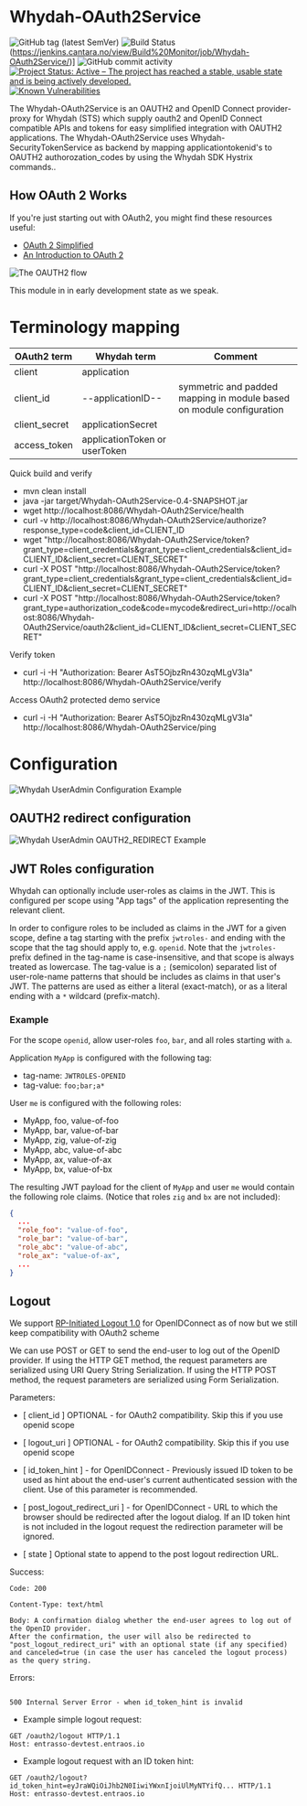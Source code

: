 # Whydah-OAuth2Service



![GitHub tag (latest SemVer)](https://img.shields.io/github/v/tag/Cantara/Whydah-OAuth2Service) ![Build Status](https://jenkins.cantara.no/buildStatus/icon?job=Whydah-OAuth2Service)(https://jenkins.cantara.no/view/Build%20Monitor/job/Whydah-OAuth2Service/)] ![GitHub commit activity](https://img.shields.io/github/commit-activity/m/Cantara/Whydah-OAuth2Service) [![Project Status: Active – The project has reached a stable, usable state and is being actively developed.](http://www.repostatus.org/badges/latest/active.svg)](http://www.repostatus.org/#active)  [![Known Vulnerabilities](https://snyk.io/test/github/Cantara/Whydah-OAuth2Service/badge.svg)](https://snyk.io/test/github/Cantara/Whydah-OAuth2Service)


The Whydah-OAuth2Service is an OAUTH2 and OpenID Connect provider-proxy for Whydah (STS) which supply oauth2 and OpenID Connect compatible APIs and tokens for 
easy simplified integration with OAUTH2 applications. The Whydah-OAuth2Service uses Whydah-SecurityTokenService as backend 
by mapping applicationtokenid's to OAUTH2 authorozation_codes by using the Whydah SDK Hystrix commands..

## How OAuth 2 Works

If you're just starting out with OAuth2, you might find these
resources useful:

- [OAuth 2 Simplified](https://www.digitalocean.com/community/tutorials/an-introduction-to-oauth-2)
- [An Introduction to OAuth 2](https://www.digitalocean.com/community/tutorials/an-introduction-to-oauth-2)


![The OAUTH2 flow](https://raw.githubusercontent.com/Cantara/Whydah-OAuth2Service/master/images/oauth2_flow.png)

This module in in early development state as we speak.

# Terminology mapping
| OAuth2 term | Whydah term | Comment |
| --- | --- | --- |
| client | application | |
| client_id | --applicationID-- | symmetric and padded mapping in module based on module configuration |
| client_secret | applicationSecret | |
| access_token | applicationToken or userToken |  |

Quick build and verify
* mvn clean install
* java -jar target/Whydah-OAuth2Service-0.4-SNAPSHOT.jar
* wget http://localhost:8086/Whydah-OAuth2Service/health
* curl -v http://localhost:8086/Whydah-OAuth2Service/authorize?response_type=code&client_id=CLIENT_ID
* wget "http://localhost:8086/Whydah-OAuth2Service/token?grant_type=client_credentials&grant_type=client_credentials&client_id=CLIENT_ID&client_secret=CLIENT_SECRET"
* curl -X POST "http://localhost:8086/Whydah-OAuth2Service/token?grant_type=client_credentials&grant_type=client_credentials&client_id=CLIENT_ID&client_secret=CLIENT_SECRET"
* curl -X POST "http://localhost:8086/Whydah-OAuth2Service/token?grant_type=authorization_code&code=mycode&redirect_uri=http://ocalhost:8086/Whydah-OAuth2Service/oauth2&client_id=CLIENT_ID&client_secret=CLIENT_SECRET"

Verify token
* curl -i -H "Authorization: Bearer AsT5OjbzRn430zqMLgV3Ia" http://localhost:8086/Whydah-OAuth2Service/verify

Access OAuth2 protected demo service
* curl -i -H "Authorization: Bearer AsT5OjbzRn430zqMLgV3Ia" http://localhost:8086/Whydah-OAuth2Service/ping

# Configuration

![Whydah UserAdmin Configuration Example](https://raw.githubusercontent.com/Cantara/Whydah-OAuth2Service/master/images/whydah-oauth-module.png)


## OAUTH2 redirect configuration

![Whydah UserAdmin OAUTH2_REDIRECT Example](https://raw.githubusercontent.com/Cantara/Whydah-OAuth2Service/master/images/oauth2-redirect-registration-in-whydah.png)

## JWT Roles configuration

Whydah can optionally include user-roles as claims in the JWT. This is configured per scope using "App tags" of the 
application representing the relevant client.

In order to configure roles to be included as claims in the JWT for a given scope, define a tag starting with the prefix
`jwtroles-` and ending with the scope that the tag should apply to, e.g. `openid`. Note that the `jwtroles-` prefix 
defined in the tag-name is case-insensitive, and that scope is always treated as lowercase. The tag-value is a `;` 
(semicolon) separated list of user-role-name patterns that should be includes as claims in that user's JWT. The patterns
are used as either a literal (exact-match), or as a literal ending with a `*` wildcard (prefix-match).

### Example
For the scope `openid`, allow user-roles `foo`, `bar`, and all roles starting with `a`.

Application `MyApp` is configured with the following tag:
* tag-name: `JWTROLES-OPENID`
* tag-value: `foo;bar;a*`

User `me` is configured with the following roles:
* MyApp, foo, value-of-foo
* MyApp, bar, value-of-bar
* MyApp, zig, value-of-zig
* MyApp, abc, value-of-abc
* MyApp, ax, value-of-ax
* MyApp, bx, value-of-bx

The resulting JWT payload for the client of `MyApp` and user `me` would contain the following role claims. 
(Notice that roles `zig` and `bx` are not included):
```json
{
  ...
  "role_foo": "value-of-foo",
  "role_bar": "value-of-bar",
  "role_abc": "value-of-abc",
  "role_ax": "value-of-ax",
  ...
}
```

## Logout

We support [RP-Initiated Logout 1.0](https://openid.net/specs/openid-connect-rpinitiated-1_0.html) for OpenIDConnect as of now but we still keep compatibility with OAuth2 scheme 

We can use POST or GET to send the end-user to log out of the OpenID provider. If using the HTTP GET method, the request parameters are serialized using URI Query String Serialization. If using the HTTP POST method, the request parameters are serialized using Form Serialization.

Parameters:

- [ client_id ] OPTIONAL - for OAuth2 compatibility. Skip this if you use openid scope


- [ logout_uri ] OPTIONAL - for OAuth2 compatibility. Skip this if you use openid scope


- [ id_token_hint ] - for OpenIDConnect - Previously issued ID token to be used as hint about the end-user's current authenticated session with the client. Use of this parameter is recommended.


- [ post_logout_redirect_uri ] - for OpenIDConnect - URL to which the browser should be redirected after the logout dialog. If an ID token hint is not included in the logout request the redirection parameter will be ignored.


- [ state ] Optional state to append to the post logout redirection URL.

Success:

```
Code: 200

Content-Type: text/html

Body: A confirmation dialog whether the end-user agrees to log out of the OpenID provider.
After the confirmation, the user will also be redirected to "post_logout_redirect_uri" with an optional state (if any specified) and canceled=true (in case the user has canceled the logout process) as the query string.

```

Errors:

```

500 Internal Server Error - when id_token_hint is invalid

```

- Example simple logout request:

```
GET /oauth2/logout HTTP/1.1
Host: entrasso-devtest.entraos.io
```
- Example logout request with an ID token hint:

```
GET /oauth2/logout?id_token_hint=eyJraWQiOiJhb2N0IiwiYWxnIjoiUlMyNTYifQ... HTTP/1.1
Host: entrasso-devtest.entraos.io

```


